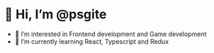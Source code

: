 # 👋 Hi, I’m @psgite
- 👀 I’m interested in Frontend development and Game development
- 🌱 I’m currently learning React, Typescript and Redux
